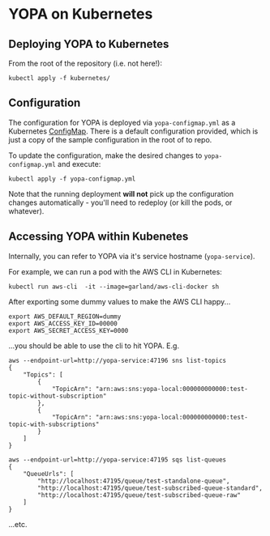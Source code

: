 # YOPA on Kubernetes

## Deploying YOPA to Kubernetes

From the root of the repository (i.e. not here!):

```
kubectl apply -f kubernetes/
```

## Configuration

The configuration for YOPA is deployed via `yopa-configmap.yml` as a Kubernetes [ConfigMap](https://kubernetes.io/docs/tasks/configure-pod-container/configmap/). There is a default configuration provided, which is just a copy of the sample configuration in the root of to repo.

To update the configuration, make the desired changes to `yopa-configmap.yml` and execute:

```
kubectl apply -f yopa-configmap.yml
```

Note that the running deployment **will not** pick up the configuration changes automatically - you'll need to redeploy (or kill the pods, or whatever).

## Accessing YOPA within Kubenetes

Internally, you can refer to YOPA via it's service hostname (`yopa-service`).

For example, we can run a pod with the AWS CLI in Kubernetes:

```
kubectl run aws-cli  -it --image=garland/aws-cli-docker sh
```

After exporting some dummy values to make the AWS CLI happy...

```
export AWS_DEFAULT_REGION=dummy
export AWS_ACCESS_KEY_ID=00000
export AWS_SECRET_ACCESS_KEY=0000
```

...you should be able to use the cli to hit YOPA. E.g.

```
aws --endpoint-url=http://yopa-service:47196 sns list-topics
{
    "Topics": [
        {
            "TopicArn": "arn:aws:sns:yopa-local:000000000000:test-topic-without-subscription"
        },
        {
            "TopicArn": "arn:aws:sns:yopa-local:000000000000:test-topic-with-subscriptions"
        }
    ]
}
```

```
aws --endpoint-url=http://yopa-service:47195 sqs list-queues
{
    "QueueUrls": [
        "http://localhost:47195/queue/test-standalone-queue",
        "http://localhost:47195/queue/test-subscribed-queue-standard",
        "http://localhost:47195/queue/test-subscribed-queue-raw"
    ]
}
```

...etc.

